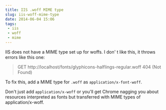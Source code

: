 ---title: IIS .woff MIME typeslug: iis-woff-mime-typedate: 2014-06-04 15:06tags:  - iis - woff - mime---IIS does not have a MIME type set up for woffs. I don' t like this, it throws errors like this one:

> GET http://localhost/fonts/glyphicons-halflings-regular.woff 404 (Not Found) 

To fix this, add a MIME type for `.woff` as `application/x-font-woff`. 

Don't just add `application/x-woff` or you'll get Chrome nagging you about resources interpreted as fonts but transferred with MIME types of application/x-woff.